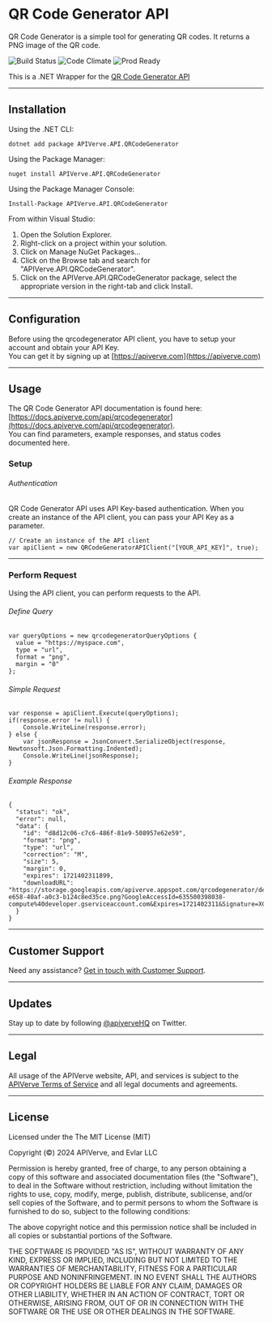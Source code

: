 QR Code Generator API
============

QR Code Generator is a simple tool for generating QR codes. It returns a PNG image of the QR code.

![Build Status](https://img.shields.io/badge/build-passing-green)
![Code Climate](https://img.shields.io/badge/maintainability-B-purple)
![Prod Ready](https://img.shields.io/badge/production-ready-blue)

This is a .NET Wrapper for the [QR Code Generator API](https://apiverve.com/marketplace/api/qrcodegenerator)

---

## Installation

Using the .NET CLI:
```
dotnet add package APIVerve.API.QRCodeGenerator
```

Using the Package Manager:
```
nuget install APIVerve.API.QRCodeGenerator
```

Using the Package Manager Console:
```
Install-Package APIVerve.API.QRCodeGenerator
```

From within Visual Studio:

1. Open the Solution Explorer.
2. Right-click on a project within your solution.
3. Click on Manage NuGet Packages...
4. Click on the Browse tab and search for "APIVerve.API.QRCodeGenerator".
5. Click on the APIVerve.API.QRCodeGenerator package, select the appropriate version in the right-tab and click Install.


---

## Configuration

Before using the qrcodegenerator API client, you have to setup your account and obtain your API Key.  
You can get it by signing up at [https://apiverve.com](https://apiverve.com)

---

## Usage

The QR Code Generator API documentation is found here: [https://docs.apiverve.com/api/qrcodegenerator](https://docs.apiverve.com/api/qrcodegenerator).  
You can find parameters, example responses, and status codes documented here.

### Setup

###### Authentication
QR Code Generator API uses API Key-based authentication. When you create an instance of the API client, you can pass your API Key as a parameter.

```
// Create an instance of the API client
var apiClient = new QRCodeGeneratorAPIClient("[YOUR_API_KEY]", true);
```

---


### Perform Request
Using the API client, you can perform requests to the API.

###### Define Query

```
var queryOptions = new qrcodegeneratorQueryOptions {
  value = "https://myspace.com",
  type = "url",
  format = "png",
  margin = "0"
};
```

###### Simple Request

```
var response = apiClient.Execute(queryOptions);
if(response.error != null) {
	Console.WriteLine(response.error);
} else {
    var jsonResponse = JsonConvert.SerializeObject(response, Newtonsoft.Json.Formatting.Indented);
    Console.WriteLine(jsonResponse);
}
```

###### Example Response

```
{
  "status": "ok",
  "error": null,
  "data": {
    "id": "d8d12c06-c7c6-486f-81e9-508957e62e59",
    "format": "png",
    "type": "url",
    "correction": "M",
    "size": 5,
    "margin": 0,
    "expires": 1721402311899,
    "downloadURL": "https://storage.googleapis.com/apiverve.appspot.com/qrcodegenerator/deadb24a-e658-40af-a0c3-b124c8ed35ce.png?GoogleAccessId=635500398038-compute%40developer.gserviceaccount.com&Expires=1721402311&Signature=XC1VU2yoGDRkFdjMU4OBeKZfbxaXbSRdW75s3ZfqVP3FKRX1dhSIua%2BRqCdDYZsj4ZlJsl8jAQcwS%2B6WXJW%2BDWf0k0z1UK42ZniLKLk5jDFvFjl2BYoXy%2BVolb%2BZyorRNmg%2BseXtsEuHswnlTQurs%2F%2FF%2BE51TvkbpjodvLg8J%2Fxn5oBmo%2BKtaBM9kEv11yHB88mTZLBmp5re8xMTRA9qFmHCOxgqOTPe0Y7FFMqMxmFhzT%2BuLkpfrab7KivhzSaKIjIThCMb%2BQyrZoSU%2F2Ag3zHuY%2B2ib7Am0ETFr%2FV1s8%2Fdxc6IUcKn3IyxEqhG7VnCc1vlMSmqmOn%2FFy%2F6kxnrNw%3D%3D"
  }
}
```

---

## Customer Support

Need any assistance? [Get in touch with Customer Support](https://apiverve.com/contact).

---

## Updates
Stay up to date by following [@apiverveHQ](https://twitter.com/apiverveHQ) on Twitter.

---

## Legal

All usage of the APIVerve website, API, and services is subject to the [APIVerve Terms of Service](https://apiverve.com/terms) and all legal documents and agreements.

---

## License
Licensed under the The MIT License (MIT)

Copyright (&copy;) 2024 APIVerve, and Evlar LLC

Permission is hereby granted, free of charge, to any person obtaining a copy of this software and associated documentation files (the "Software"), to deal in the Software without restriction, including without limitation the rights to use, copy, modify, merge, publish, distribute, sublicense, and/or sell copies of the Software, and to permit persons to whom the Software is furnished to do so, subject to the following conditions:

The above copyright notice and this permission notice shall be included in all copies or substantial portions of the Software.

THE SOFTWARE IS PROVIDED "AS IS", WITHOUT WARRANTY OF ANY KIND, EXPRESS OR IMPLIED, INCLUDING BUT NOT LIMITED TO THE WARRANTIES OF MERCHANTABILITY, FITNESS FOR A PARTICULAR PURPOSE AND NONINFRINGEMENT. IN NO EVENT SHALL THE AUTHORS OR COPYRIGHT HOLDERS BE LIABLE FOR ANY CLAIM, DAMAGES OR OTHER LIABILITY, WHETHER IN AN ACTION OF CONTRACT, TORT OR OTHERWISE, ARISING FROM, OUT OF OR IN CONNECTION WITH THE SOFTWARE OR THE USE OR OTHER DEALINGS IN THE SOFTWARE.
